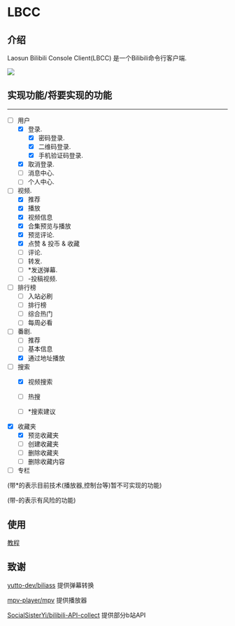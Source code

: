 # LBCC

## 介绍
Laosun Bilibili Console Client(LBCC) 是一个Bilibili命令行客户端.

![](https://laosun-image.obs.cn-north-4.myhuaweicloud.com/20220926123050.png)

## 实现功能/将要实现的功能
----

- [ ] 用户
    - [x] 登录.
       - [x] 密码登录.
       - [x] 二维码登录.
       - [x] 手机验证码登录.
    - [x] 取消登录.
    - [ ] 消息中心.
    - [ ] 个人中心.
   
- [ ] 视频.
   - [x] 推荐
   - [x] 播放
   - [x] 视频信息
   - [x] 合集预览与播放
   - [x] 预览评论.
   - [x] 点赞 & 投币 & 收藏
   - [ ] 评论.
   - [ ] 转发.
   - [ ] *发送弹幕.
   - [ ] -投稿视频.

- [ ] 排行榜
  - [ ] 入站必刷
  - [ ] 排行榜
  - [ ] 综合热门
  - [ ] 每周必看
   
- [ ] 番剧.
   - [ ] 推荐
   - [ ] 基本信息
   - [x] 通过地址播放   

- [ ] 搜索
  - [x] 视频搜索
  - [ ] 热搜
  - [ ] *搜索建议
  
   
- [x] 收藏夹
   - [x] 预览收藏夹
   - [ ] 创建收藏夹
   - [ ] 删除收藏夹  
   - [ ] 删除收藏内容
   
- [ ] 专栏

(带*的表示目前技术(播放器,控制台等)暂不可实现的功能)

(带-的表示有风险的功能)

## 使用

[教程](USAGE.md)

## 致谢

[yutto-dev/biliass](https://github.com/yutto-dev/biliass/) 提供弹幕转换

[mpv-player/mpv](https://github.com/mpv-player/mpv/) 提供播放器

[SocialSisterYi/bilibili-API-collect](https://github.com/SocialSisterYi/bilibili-API-collect/) 提供部分b站API
